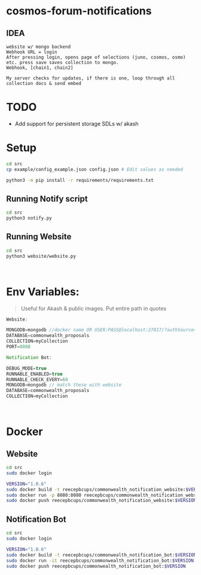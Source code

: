 # cosmos-forum-notifications

## IDEA
    website w/ mongo backend
    Webhook URL = login
    After pressing login, opens page of selections (juno, cosmos, osmo) etc. press save saves collection to mongo.
    Webhook, [chain1, chain2]

    My server checks for updates, if there is one, loop through all collection docs & send embed

# TODO
- Add support for persistent storage SDLs w/ akash


# Setup
```bash
cd src
cp example/config_example.json config.json # Edit values as needed

python3 -m pip install -r requirements/requirements.txt
```
## Running Notify script
```bash
cd src
python3 notify.py
```
## Running Website
```bash
cd src
python3 website/website.py
```

<br>

# Env Variables:
> Useful for Akash & public images. Put entire path in quotes
```js
Website:

MONGODB=mongodb //docker name OR USER:PASS@localhost:27017/?authSource=admin
DATABASE=commonwealth_proposals
COLLECTION=myCollection
PORT=8080

Notification Bot:

DEBUG_MODE=true
RUNNABLE_ENABLED=true
RUNNABLE_CHECK_EVERY=60
MONGODB=mongodb // match these with website
DATABASE=commonwealth_proposals
COLLECTION=myCollection
```

<br>

# Docker
## Website
```bash
cd src
sudo docker login

VERSION="1.0.6"
sudo docker build -t reecepbcups/commonwealth_notification_website:$VERSION -f website/Dockerfile .
sudo docker run -p 8080:8080 reecepbcups/commonwealth_notification_website:$VERSION
sudo docker push reecepbcups/commonwealth_notification_website:$VERSION
```

## Notification Bot
```bash
cd src
sudo docker login

VERSION="1.0.6"
sudo docker build -t reecepbcups/commonwealth_notification_bot:$VERSION -f Dockerfile .
sudo docker run -it reecepbcups/commonwealth_notification_bot:$VERSION
sudo docker push reecepbcups/commonwealth_notification_bot:$VERSION
```